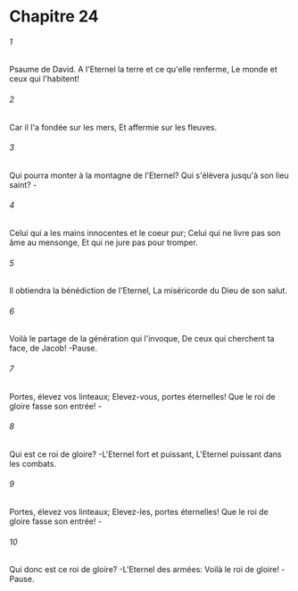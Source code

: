 # Chapitre 24

###### 1
Psaume de David. A l'Eternel la terre et ce qu'elle renferme, Le monde et ceux qui l'habitent!
###### 2
Car il l'a fondée sur les mers, Et affermie sur les fleuves.
###### 3
Qui pourra monter à la montagne de l'Eternel? Qui s'élèvera jusqu'à son lieu saint? -
###### 4
Celui qui a les mains innocentes et le coeur pur; Celui qui ne livre pas son âme au mensonge, Et qui ne jure pas pour tromper.
###### 5
Il obtiendra la bénédiction de l'Eternel, La miséricorde du Dieu de son salut.
###### 6
Voilà le partage de la génération qui l'invoque, De ceux qui cherchent ta face, de Jacob! -Pause.
###### 7
Portes, élevez vos linteaux; Elevez-vous, portes éternelles! Que le roi de gloire fasse son entrée! -
###### 8
Qui est ce roi de gloire? -L'Eternel fort et puissant, L'Eternel puissant dans les combats.
###### 9
Portes, élevez vos linteaux; Elevez-les, portes éternelles! Que le roi de gloire fasse son entrée! -
###### 10
Qui donc est ce roi de gloire? -L'Eternel des armées: Voilà le roi de gloire! -Pause.
